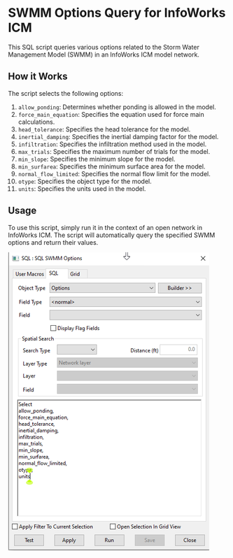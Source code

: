 # SWMM Options Query for InfoWorks ICM

This SQL script queries various options related to the Storm Water Management Model (SWMM) in an InfoWorks ICM model network.

## How it Works

The script selects the following options:

1. `allow_ponding`: Determines whether ponding is allowed in the model.
2. `force_main_equation`: Specifies the equation used for force main calculations.
3. `head_tolerance`: Specifies the head tolerance for the model.
4. `inertial_damping`: Specifies the inertial damping factor for the model.
5. `infiltration`: Specifies the infiltration method used in the model.
6. `max_trials`: Specifies the maximum number of trials for the model.
7. `min_slope`: Specifies the minimum slope for the model.
8. `min_surfarea`: Specifies the minimum surface area for the model.
9. `normal_flow_limited`: Specifies the normal flow limit for the model.
10. `otype`: Specifies the object type for the model.
11. `units`: Specifies the units used in the model.

## Usage

To use this script, simply run it in the context of an open network in InfoWorks ICM. The script will automatically query the specified SWMM options and return their values.

![Alt text](image.png)